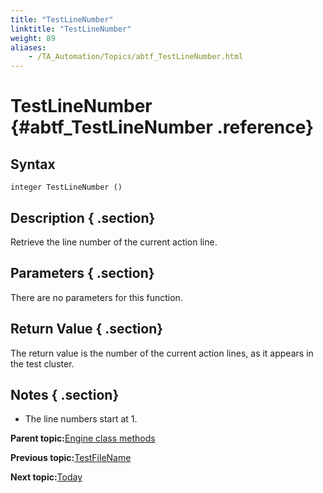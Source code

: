```yaml
--- 
title: "TestLineNumber"
linktitle: "TestLineNumber"
weight: 89
aliases: 
    - /TA_Automation/Topics/abtf_TestLineNumber.html
---
```

# TestLineNumber {#abtf_TestLineNumber .reference}

## Syntax

`integer TestLineNumber ()`

## Description { .section}

Retrieve the line number of the current action line.

## Parameters { .section}

There are no parameters for this function.

## Return Value { .section}

The return value is the number of the current action lines, as it appears in the test cluster.

## Notes { .section}

-   The line numbers start at 1.

**Parent topic:**[Engine class methods](../../TA_Automation/Topics/abtf_Engine_classes.html)

**Previous topic:**[TestFileName](../../TA_Automation/Topics/abtf_TestFileName.html)

**Next topic:**[Today](../../TA_Automation/Topics/abtf_Today.html)

